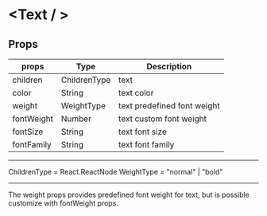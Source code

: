 # <Text / >

## Props

| props      | Type         | Description                 |
|------------|--------------|-----------------------------|
| children   | ChildrenType | text                        |
| color      | String       | text color                  |
| weight     | WeightType   | text predefined font weight |
| fontWeight | Number       | text custom font weight     |
| fontSize   | String       | text font size              |
| fontFamily | String       | text font family            |

-----------------------------------------------------------

ChildrenType = React.ReactNode
WeightType = "normal" | "bold"

-----------------------------------------------------------

The weight props provides predefined font weight for text, but is possible customize with fontWeight props.
